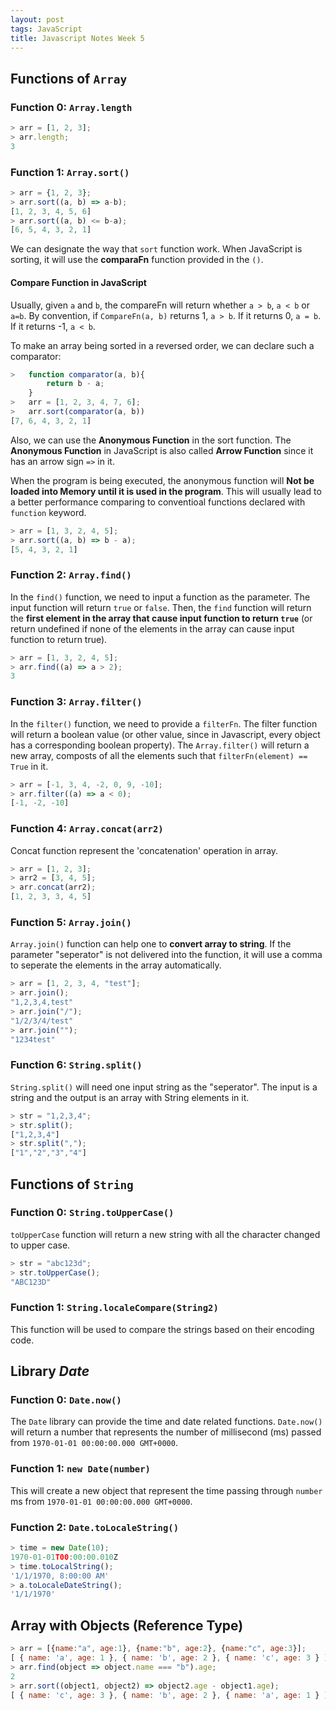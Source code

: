 ```yaml
---
layout: post
tags: JavaScript
title: Javascript Notes Week 5
---
```


## Functions of  `Array`
### Function 0: `Array.length`

```javascript
> arr = [1, 2, 3];
> arr.length;
3
```
### Function 1: `Array.sort()`

```javascript
> arr = {1, 2, 3};
> arr.sort((a, b) => a-b);
[1, 2, 3, 4, 5, 6]
> arr.sort((a, b) <= b-a);
[6, 5, 4, 3, 2, 1]
```

We can designate the way that `sort` function work. When JavaScript is sorting, it will use the **comparaFn** function provided in the `()`.

#### Compare Function in JavaScript

Usually, given `a` and `b`, the compareFn will return whether `a > b`, `a < b` or `a=b`.
By convention, if `CompareFn(a, b)` returns 1, `a > b`. If it returns 0, `a = b`. If it returns -1, `a < b`.

To make an array being sorted in a reversed order, we can declare such a comparator:
```javascript
>   function comparator(a, b){
        return b - a;
    }
>   arr = [1, 2, 3, 4, 7, 6];
>   arr.sort(comparator(a, b))
[7, 6, 4, 3, 2, 1]
```

Also, we can use the **Anonymous Function** in the sort function. The **Anonymous Function** in JavaScript is also called **Arrow Function** since it has an arrow sign `=>` in it.

When the program is being executed, the anonymous function will **Not be loaded into Memory until it is used in the program**. This will usually lead to a better performance comparing to conventioal functions declared with `function` keyword.

```javascript
> arr = [1, 3, 2, 4, 5];
> arr.sort((a, b) => b - a);
[5, 4, 3, 2, 1]
```

### Function 2: `Array.find()`
In the `find()` function, we need to input a function as the parameter. The input function will return `true` or `false`. Then, the `find` function will return the **first element in the array that cause input function to return `true`** (or return undefined if none of the elements in the array can cause input function to return true).

```javascript
> arr = [1, 3, 2, 4, 5];
> arr.find((a) => a > 2);
3
```

### Function 3: `Array.filter()`
In the `filter()` function, we need to provide a `filterFn`. The filter function will return a boolean value (or other value, since in Javascript, every object has a corresponding boolean property).
The `Array.filter()` will return a new array, composts of all the elements such that `filterFn(element) == True` in it.

```javascript
> arr = [-1, 3, 4, -2, 0, 9, -10];
> arr.filter((a) => a < 0);
[-1, -2, -10]
```

### Function 4: `Array.concat(arr2)`
Concat function represent the 'concatenation' operation in array.

```javascript
> arr = [1, 2, 3];
> arr2 = [3, 4, 5];
> arr.concat(arr2);
[1, 2, 3, 3, 4, 5]
```

### Function 5: `Array.join()`
`Array.join()` function can help one to **convert array to string**. If the parameter "seperator" is not delivered into the function, it will use a comma to seperate the elements in the array automatically.

```javascript
> arr = [1, 2, 3, 4, "test"];
> arr.join();
"1,2,3,4,test"
> arr.join("/");
"1/2/3/4/test"
> arr.join("");
"1234test"
```

### Function 6: `String.split()`
`String.split()` will need one input string as the "seperator". The input is a string and the output is an array with String elements in it.

```javascript
> str = "1,2,3,4";
> str.split();
["1,2,3,4"]
> str.split(",");
["1","2","3","4"]
```

## Functions of `String`

### Function 0: `String.toUpperCase()`

`toUpperCase` function will return a new string with all the character changed to upper case.

```javascript
> str = "abc123d";
> str.toUpperCase();
"ABC123D"
```

### Function 1: `String.localeCompare(String2)`
This function will be used to compare the strings based on their encoding code.

## Library *Date*

### Function 0: `Date.now()`

The `Date` library can provide the time and date related functions. `Date.now()` will return a number that represents the number of millisecond (ms) passed from `1970-01-01 00:00:00.000 GMT+0000`.

### Function 1: `new Date(number)`

This will create a new object that represent the time passing through `number` ms from `1970-01-01 00:00:00.000 GMT+0000`.

### Function 2: `Date.toLocaleString()`

```javascript
> time = new Date(10);
1970-01-01T00:00:00.010Z
> time.toLocalString();
'1/1/1970, 8:00:00 AM'
> a.toLocaleDateString();
'1/1/1970'
```

## Array with Objects (Reference Type)

```javascript
> arr = [{name:"a", age:1}, {name:"b", age:2}, {name:"c", age:3}];
[ { name: 'a', age: 1 }, { name: 'b', age: 2 }, { name: 'c', age: 3 } ]
> arr.find(object => object.name === "b").age;
2
> arr.sort((object1, object2) => object2.age - object1.age);
[ { name: 'c', age: 3 }, { name: 'b', age: 2 }, { name: 'a', age: 1 } ]
```